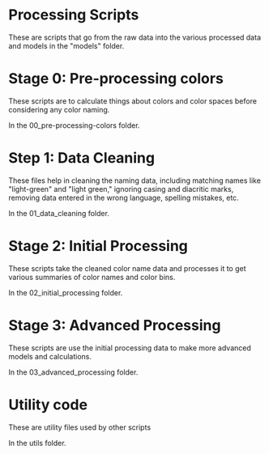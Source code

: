 # Processing Scripts

These are scripts that go from the raw data into the various processed data and models in the "models" folder.

# Stage 0: Pre-processing colors
These scripts are to calculate things about colors and color spaces before considering any color naming. 

In the 00_pre-processing-colors folder.

# Step 1: Data Cleaning

These files help in cleaning the naming data, including matching names like "light-green" and "light green," ignoring casing and diacritic marks, removing data entered in the wrong language, spelling mistakes, etc.

In the 01_data_cleaning folder.

# Stage 2: Initial Processing

These scripts take the cleaned color name data and processes it to get various summaries of color names and color bins.

In the 02_initial_processing folder.

# Stage 3: Advanced Processing

These scripts are use the initial processing data to make more advanced models and calculations.

In the 03_advanced_processing folder.

# Utility code

These are utility files used by other scripts

In the utils folder.